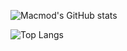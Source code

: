 ![Macmod's GitHub stats](https://github-readme-stats.vercel.app/api?username=Macmod&show_icons=true&theme=dark)


![Top Langs](https://github-readme-stats.vercel.app/api/top-langs/?username=Macmod&show_icons=true&theme=dark&layout=compact)

<!--
**Macmod/Macmod** is a ✨ _special_ ✨ repository because its `README.md` (this file) appears on your GitHub profile.

Here are some ideas to get you started:

- 🔭 I’m currently working on ...
- 🌱 I’m currently learning ...
- 👯 I’m looking to collaborate on ...
- 🤔 I’m looking for help with ...
- 💬 Ask me about ...
- 📫 How to reach me: ...
- 😄 Pronouns: ...
- ⚡ Fun fact: ...
-->
